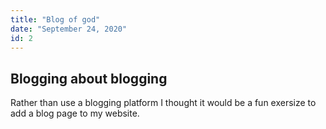 ```yaml
---
title: "Blog of god"
date: "September 24, 2020"
id: 2
---
```


## Blogging about blogging

Rather than use a blogging platform I thought it would be a fun exersize to add a blog page to my website.
